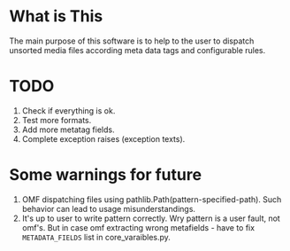 What is This
============

The main purpose of this software is to help to the user to dispatch unsorted
media files according meta data tags and configurable rules.


TODO
============
1. Check if everything is ok.
2. Test more formats.
3. Add more metatag fields.
4. Complete exception raises (exception texts).

Some warnings for future
============
1. OMF dispatching files using pathlib.Path(pattern-specified-path). Such behavior can lead to usage misunderstandings.
2. It's up to user to write pattern correctly. Wry pattern is a user fault, not omf's. But in case omf extracting wrong metafields - have to fix `METADATA_FIELDS` list in core_varaibles.py.